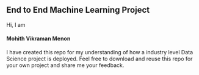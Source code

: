 ## End to End Machine Learning Project 
Hi, I am 
#### Mohith Vikraman Menon
I have created this repo for my understanding of how a industry level Data Science project is deployed.
Feel free to download and reuse this repo for your own project and share me your feedback.

